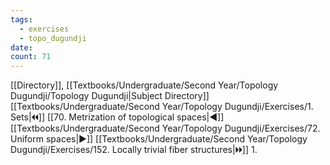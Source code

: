 ```yaml
---
tags:
  - exercises
  - topo_dugundji
date: 
count: 71
---
```

[[Directory]], [[Textbooks/Undergraduate/Second Year/Topology Dugundji/Topology Dugundji|Subject Directory]]
[[Textbooks/Undergraduate/Second Year/Topology Dugundji/Exercises/1. Sets|🞀🞀]] [[70. Metrization of topological spaces|◀]] [[Textbooks/Undergraduate/Second Year/Topology Dugundji/Exercises/72. Uniform spaces|▶]] [[Textbooks/Undergraduate/Second Year/Topology Dugundji/Exercises/152. Locally trivial fiber structures|🞂🞂]]
1. 